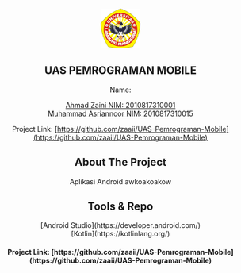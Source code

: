 <br />
<div align="center">
    <img src="Ulm.png" alt="Logo" width="80" height="80">
  </a>

## UAS PEMROGRAMAN MOBILE
Name: <p>[Ahmad Zaini NIM: 2010817310001](https://github.com/Asriann15/)<br>
  [Muhammad Asriannoor NIM: 2010817310015](https://github.com/zaaii/)

Project Link: [https://github.com/zaaii/UAS-Pemrograman-Mobile](https://github.com/zaaii/UAS-Pemrograman-Mobile)
    
## About The Project
Aplikasi Android awkoakoakow


## Tools & Repo

 <p>[Android Studio](https://developer.android.com/)<br>
 [Kotlin](https://kotlinlang.org/)</p>



<h4>Project Link: [https://github.com/zaaii/UAS-Pemrograman-Mobile](https://github.com/zaaii/UAS-Pemrograman-Mobile)</h4>
